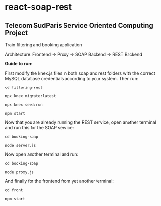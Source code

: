 # react-soap-rest

## Telecom SudParis Service Oriented Computing Project

Train filtering and booking application

Architecture:
Frontend -> Proxy -> SOAP Backend ->  REST Backend

**Guide to run:**

First modify the knex.js files in both soap and rest folders with the correct MySQL database credentials according to your system.
Then run:

`cd filtering-rest`

`npx knex migrate:latest`

`npx knex seed:run `

`npm start `

Now that you are already running the REST service, open another terminal and run this for the SOAP service:

`cd booking-soap`

`node server.js`

Now open another terminal and run:

`cd booking-soap`

`node proxy.js`

And finally for the frontend from yet another terminal:

`cd front`

`npm start`
